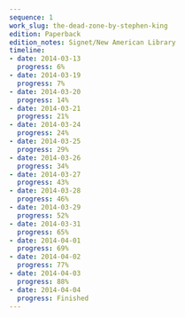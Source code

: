 ```yaml
---
sequence: 1
work_slug: the-dead-zone-by-stephen-king
edition: Paperback
edition_notes: Signet/New American Library
timeline:
- date: 2014-03-13
  progress: 6%
- date: 2014-03-19
  progress: 7%
- date: 2014-03-20
  progress: 14%
- date: 2014-03-21
  progress: 21%
- date: 2014-03-24
  progress: 24%
- date: 2014-03-25
  progress: 29%
- date: 2014-03-26
  progress: 34%
- date: 2014-03-27
  progress: 43%
- date: 2014-03-28
  progress: 46%
- date: 2014-03-29
  progress: 52%
- date: 2014-03-31
  progress: 65%
- date: 2014-04-01
  progress: 69%
- date: 2014-04-02
  progress: 77%
- date: 2014-04-03
  progress: 88%
- date: 2014-04-04
  progress: Finished
---
```


